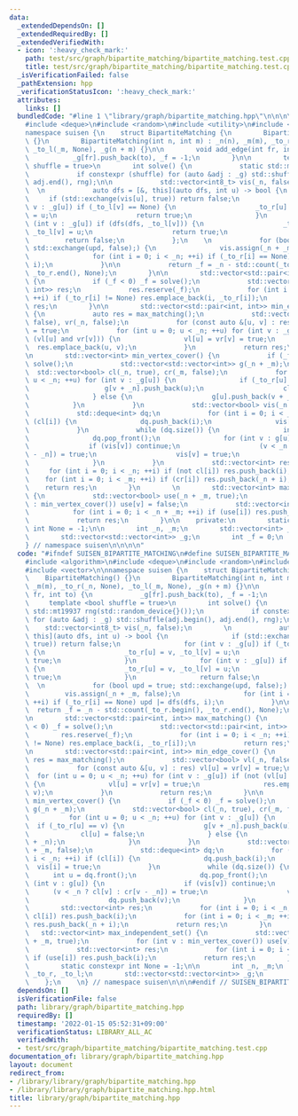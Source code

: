 ```yaml
---
data:
  _extendedDependsOn: []
  _extendedRequiredBy: []
  _extendedVerifiedWith:
  - icon: ':heavy_check_mark:'
    path: test/src/graph/bipartite_matching/bipartite_matching.test.cpp
    title: test/src/graph/bipartite_matching/bipartite_matching.test.cpp
  _isVerificationFailed: false
  _pathExtension: hpp
  _verificationStatusIcon: ':heavy_check_mark:'
  attributes:
    links: []
  bundledCode: "#line 1 \"library/graph/bipartite_matching.hpp\"\n\n\n\n#include <algorithm>\n\
    #include <deque>\n#include <random>\n#include <utility>\n#include <vector>\n\n\
    namespace suisen {\n    struct BipartiteMatching {\n        BipartiteMatching()\
    \ {}\n        BipartiteMatching(int n, int m) : _n(n), _m(m), _to_r(_n, None),\
    \ _to_l(_m, None), _g(n + m) {}\n\n        void add_edge(int fr, int to) {\n \
    \           _g[fr].push_back(to), _f = -1;\n        }\n\n        template <bool\
    \ shuffle = true>\n        int solve() {\n            static std::mt19937 rng(std::random_device{}());\n\
    \            if constexpr (shuffle) for (auto &adj : _g) std::shuffle(adj.begin(),\
    \ adj.end(), rng);\n\n            std::vector<int8_t> vis(_n, false);\n      \
    \  \n            auto dfs = [&, this](auto dfs, int u) -> bool {\n           \
    \     if (std::exchange(vis[u], true)) return false;\n                for (int\
    \ v : _g[u]) if (_to_l[v] == None) {\n                    _to_r[u] = v, _to_l[v]\
    \ = u;\n                    return true;\n                }\n                for\
    \ (int v : _g[u]) if (dfs(dfs, _to_l[v])) {\n                    _to_r[u] = v,\
    \ _to_l[v] = u;\n                    return true;\n                }\n       \
    \         return false;\n            };\n    \n            for (bool upd = true;\
    \ std::exchange(upd, false);) {\n                vis.assign(_n + _m, false);\n\
    \                for (int i = 0; i < _n; ++i) if (_to_r[i] == None) upd |= dfs(dfs,\
    \ i);\n            }\n\n            return _f = _n - std::count(_to_r.begin(),\
    \ _to_r.end(), None);\n        }\n\n        std::vector<std::pair<int, int>> max_matching()\
    \ {\n            if (_f < 0) _f = solve();\n            std::vector<std::pair<int,\
    \ int>> res;\n            res.reserve(_f);\n            for (int i = 0; i < _n;\
    \ ++i) if (_to_r[i] != None) res.emplace_back(i, _to_r[i]);\n            return\
    \ res;\n        }\n\n        std::vector<std::pair<int, int>> min_edge_cover()\
    \ {\n            auto res = max_matching();\n            std::vector<bool> vl(_n,\
    \ false), vr(_n, false);\n            for (const auto &[u, v] : res) vl[u] = vr[v]\
    \ = true;\n            for (int u = 0; u < _n; ++u) for (int v : _g[u]) if (not\
    \ (vl[u] and vr[v])) {\n                vl[u] = vr[v] = true;\n              \
    \  res.emplace_back(u, v);\n            }\n            return res;\n        }\n\
    \n        std::vector<int> min_vertex_cover() {\n            if (_f < 0) _f =\
    \ solve();\n            std::vector<std::vector<int>> g(_n + _m);\n          \
    \  std::vector<bool> cl(_n, true), cr(_m, false);\n            for (int u = 0;\
    \ u < _n; ++u) for (int v : _g[u]) {\n                if (_to_r[u] == v) {\n \
    \                   g[v + _n].push_back(u);\n                    cl[u] = false;\n\
    \                } else {\n                    g[u].push_back(v + _n);\n     \
    \           }\n            }\n            std::vector<bool> vis(_n + _m, false);\n\
    \            std::deque<int> dq;\n            for (int i = 0; i < _n; ++i) if\
    \ (cl[i]) {\n                dq.push_back(i);\n                vis[i] = true;\n\
    \            }\n            while (dq.size()) {\n                int u = dq.front();\n\
    \                dq.pop_front();\n                for (int v : g[u]) {\n     \
    \               if (vis[v]) continue;\n                    (v < _n ? cl[v] : cr[v\
    \ - _n]) = true;\n                    vis[v] = true;\n                    dq.push_back(v);\n\
    \                }\n            }\n            std::vector<int> res;\n       \
    \     for (int i = 0; i < _n; ++i) if (not cl[i]) res.push_back(i);\n        \
    \    for (int i = 0; i < _m; ++i) if (cr[i]) res.push_back(_n + i);\n        \
    \    return res;\n        }\n        \n        std::vector<int> max_independent_set()\
    \ {\n            std::vector<bool> use(_n + _m, true);\n            for (int v\
    \ : min_vertex_cover()) use[v] = false;\n            std::vector<int> res;\n \
    \           for (int i = 0; i < _n + _m; ++i) if (use[i]) res.push_back(i);\n\
    \            return res;\n        }\n\n    private:\n        static constexpr\
    \ int None = -1;\n\n        int _n, _m;\n        std::vector<int> _to_r, _to_l;\n\
    \        std::vector<std::vector<int>> _g;\n        int _f = 0;\n    };\n    \n\
    } // namespace suisen\n\n\n\n"
  code: "#ifndef SUISEN_BIPARTITE_MATCHING\n#define SUISEN_BIPARTITE_MATCHING\n\n\
    #include <algorithm>\n#include <deque>\n#include <random>\n#include <utility>\n\
    #include <vector>\n\nnamespace suisen {\n    struct BipartiteMatching {\n    \
    \    BipartiteMatching() {}\n        BipartiteMatching(int n, int m) : _n(n),\
    \ _m(m), _to_r(_n, None), _to_l(_m, None), _g(n + m) {}\n\n        void add_edge(int\
    \ fr, int to) {\n            _g[fr].push_back(to), _f = -1;\n        }\n\n   \
    \     template <bool shuffle = true>\n        int solve() {\n            static\
    \ std::mt19937 rng(std::random_device{}());\n            if constexpr (shuffle)\
    \ for (auto &adj : _g) std::shuffle(adj.begin(), adj.end(), rng);\n\n        \
    \    std::vector<int8_t> vis(_n, false);\n        \n            auto dfs = [&,\
    \ this](auto dfs, int u) -> bool {\n                if (std::exchange(vis[u],\
    \ true)) return false;\n                for (int v : _g[u]) if (_to_l[v] == None)\
    \ {\n                    _to_r[u] = v, _to_l[v] = u;\n                    return\
    \ true;\n                }\n                for (int v : _g[u]) if (dfs(dfs, _to_l[v]))\
    \ {\n                    _to_r[u] = v, _to_l[v] = u;\n                    return\
    \ true;\n                }\n                return false;\n            };\n  \
    \  \n            for (bool upd = true; std::exchange(upd, false);) {\n       \
    \         vis.assign(_n + _m, false);\n                for (int i = 0; i < _n;\
    \ ++i) if (_to_r[i] == None) upd |= dfs(dfs, i);\n            }\n\n          \
    \  return _f = _n - std::count(_to_r.begin(), _to_r.end(), None);\n        }\n\
    \n        std::vector<std::pair<int, int>> max_matching() {\n            if (_f\
    \ < 0) _f = solve();\n            std::vector<std::pair<int, int>> res;\n    \
    \        res.reserve(_f);\n            for (int i = 0; i < _n; ++i) if (_to_r[i]\
    \ != None) res.emplace_back(i, _to_r[i]);\n            return res;\n        }\n\
    \n        std::vector<std::pair<int, int>> min_edge_cover() {\n            auto\
    \ res = max_matching();\n            std::vector<bool> vl(_n, false), vr(_n, false);\n\
    \            for (const auto &[u, v] : res) vl[u] = vr[v] = true;\n          \
    \  for (int u = 0; u < _n; ++u) for (int v : _g[u]) if (not (vl[u] and vr[v]))\
    \ {\n                vl[u] = vr[v] = true;\n                res.emplace_back(u,\
    \ v);\n            }\n            return res;\n        }\n\n        std::vector<int>\
    \ min_vertex_cover() {\n            if (_f < 0) _f = solve();\n            std::vector<std::vector<int>>\
    \ g(_n + _m);\n            std::vector<bool> cl(_n, true), cr(_m, false);\n  \
    \          for (int u = 0; u < _n; ++u) for (int v : _g[u]) {\n              \
    \  if (_to_r[u] == v) {\n                    g[v + _n].push_back(u);\n       \
    \             cl[u] = false;\n                } else {\n                    g[u].push_back(v\
    \ + _n);\n                }\n            }\n            std::vector<bool> vis(_n\
    \ + _m, false);\n            std::deque<int> dq;\n            for (int i = 0;\
    \ i < _n; ++i) if (cl[i]) {\n                dq.push_back(i);\n              \
    \  vis[i] = true;\n            }\n            while (dq.size()) {\n          \
    \      int u = dq.front();\n                dq.pop_front();\n                for\
    \ (int v : g[u]) {\n                    if (vis[v]) continue;\n              \
    \      (v < _n ? cl[v] : cr[v - _n]) = true;\n                    vis[v] = true;\n\
    \                    dq.push_back(v);\n                }\n            }\n    \
    \        std::vector<int> res;\n            for (int i = 0; i < _n; ++i) if (not\
    \ cl[i]) res.push_back(i);\n            for (int i = 0; i < _m; ++i) if (cr[i])\
    \ res.push_back(_n + i);\n            return res;\n        }\n        \n     \
    \   std::vector<int> max_independent_set() {\n            std::vector<bool> use(_n\
    \ + _m, true);\n            for (int v : min_vertex_cover()) use[v] = false;\n\
    \            std::vector<int> res;\n            for (int i = 0; i < _n + _m; ++i)\
    \ if (use[i]) res.push_back(i);\n            return res;\n        }\n\n    private:\n\
    \        static constexpr int None = -1;\n\n        int _n, _m;\n        std::vector<int>\
    \ _to_r, _to_l;\n        std::vector<std::vector<int>> _g;\n        int _f = 0;\n\
    \    };\n    \n} // namespace suisen\n\n\n#endif // SUISEN_BIPARTITE_MATCHING\n"
  dependsOn: []
  isVerificationFile: false
  path: library/graph/bipartite_matching.hpp
  requiredBy: []
  timestamp: '2022-01-15 05:52:31+09:00'
  verificationStatus: LIBRARY_ALL_AC
  verifiedWith:
  - test/src/graph/bipartite_matching/bipartite_matching.test.cpp
documentation_of: library/graph/bipartite_matching.hpp
layout: document
redirect_from:
- /library/library/graph/bipartite_matching.hpp
- /library/library/graph/bipartite_matching.hpp.html
title: library/graph/bipartite_matching.hpp
---
```

